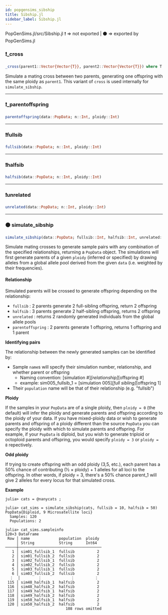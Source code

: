 ```yaml
---
id: popgensims_sibship
title: Sibship.jl
sidebar_label: Sibship.jl
---
```

PopGenSims.jl/src/Sibship.jl
❗ => not exported | 
⚫ => exported by PopGenSims.jl


### ❗_cross
```julia
_cross(parent1::Vector{Vector{T}}, parent2::Vector{Vector{T}}) where T <: Signed
```
Simulate a mating cross between two parents, generating one offspring with the same
ploidy as `parent1`. This variant of `cross` is used internally for `simulate_sibship`.

----

### ❗_parentoffspring
```julia
parentoffspring(data::PopData; n::Int, ploidy::Int)
```

----

### ❗fullsib
```julia
fullsib(data::PopData; n::Int, ploidy::Int)
```
----

### ❗halfsib
```julia
halfsib(data::PopData; n::Int, ploidy::Int)
```
----

### ❗unrelated
```julia
unrelated(data::PopData; n::Int, ploidy::Int)
```

----

### ⚫ simulate_sibship
```julia
simulate_sibship(data::PopData; fullsib::Int, halfsib::Int, unrelated::Int, parentoffspring::Int, ploidy::Signed)
```
Simulate mating crosses to generate sample pairs with any combination of the specified relationships, 
returning a `PopData` object. The simulations will first generate parents of a given
`ploidy` (inferred or specified) by drawing alleles from a global allele pool derived
from the given `data` (i.e. weighted by their frequencies).

#### Relationship
Simulated parents will be crossed to generate offspring depending on the relationship:
- `fullsib` : 2 parents generate 2 full-sibling offspring, return 2 offspring
- `halfsib` : 3 parents generate 2 half-sibling offspring, returns 2 offspring
- `unrelated` : returns 2 randomly generated individuals from the global allele pools
- `parentoffspring` : 2 parents generate 1 offspring, returns 1 offspring and 1 parent

**Identifying pairs**

The relationship between the newly generated samples can be identified by:
- Sample `name`s will specify their simulation number, relationship, and whether parent or offspring
    - Naming convention: [simulation #]_[relationship]_[offspring #]
    - example: sim005_fullsib_1 = [simulation 005]_[full sibling]_[offspring 1]
- Their `population` name will be that of their relationship (e.g. "fullsib")

**Ploidy**

If the samples in your `PopData` are of a single ploidy, then `ploidy = 0` (the default) will infer the ploidy
and generate parents and offspring according to the ploidy of your data. If you have mixed-ploidy data or wish 
to generate parents and offspring of a ploidy different than the source `PopData` you can specify the ploidy
with which to simulate parents and offspring. For example, if your `PopData` is diploid, but you wish to generate
triploid or octoploid parents and offspring, you would specify `ploidy = 3` or `ploidy = 8` repectively. 

**Odd ploidy**

If trying to create offspring with an odd ploidy (3,5, etc.), each parent has a 50% chance of 
contributing (½ × ploidy) + 1 alleles for all loci to the offspring. In other words, if ploidy = 3,
there's a 50% chance parent_1 will give 2 alleles for every locus for that simulated cross.

**Example**
```
julia> cats = @nanycats ;

julia> cat_sims = simulate_sibship(cats, fullsib = 10, halfsib = 50)
PopData{Diploid, 9 Microsatellite loci}
  Samples: 120
  Populations: 2

julia> cat_sims.sampleinfo
120×3 DataFrame
 Row │ name             population  ploidy 
     │ String           String      Int64  
─────┼─────────────────────────────────────
   1 │ sim01_fullsib_1  fullsib          2
   2 │ sim01_fullsib_2  fullsib          2
   3 │ sim02_fullsib_1  fullsib          2
   4 │ sim02_fullsib_2  fullsib          2
   5 │ sim03_fullsib_1  fullsib          2
   6 │ sim03_fullsib_2  fullsib          2
  ⋮  │        ⋮             ⋮         ⋮
 115 │ sim48_halfsib_1  halfsib          2
 116 │ sim48_halfsib_2  halfsib          2
 117 │ sim49_halfsib_1  halfsib          2
 118 │ sim49_halfsib_2  halfsib          2
 119 │ sim50_halfsib_1  halfsib          2
 120 │ sim50_halfsib_2  halfsib          2
                           108 rows omitted
```